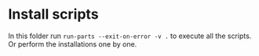 # Install scripts

In this folder run `run-parts --exit-on-error -v .` to execute all the scripts. Or perform the installations one by one.
